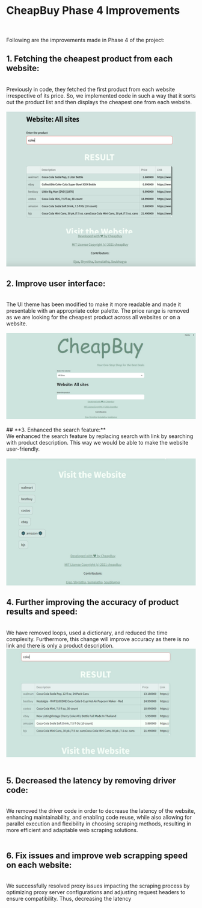 # CheapBuy Phase 4 Improvements
<br><br>
Following are the improvements made in Phase 4 of the project:

## **1. Fetching the cheapest product from each website:**
<br>
Previously in code, they fetched the first product from each website irrespective of its price. So, we implemented code in such a way that it sorts out the product list and then displays the cheapest one from each website.<br>
<br>
<img src = "https://github.com/EZ7051/cheapBuy/blob/68c755c94dfe01495f6a3e169fa836d48c7a4958/media/Cheapest%20product.png">
<br>

## **2. Improve user interface:**
<br>
The UI theme has been modified to make it more readable and made it presentable with an appropriate color palette. 
The price range is removed as we are looking for the cheapest product across all websites or on a website.<br>
<br>
<img src = "https://github.com/EZ7051/cheapBuy/blob/main/media/home1.jpeg"><br>
<br>
## **3. Enhanced the search feature:**
<br>
We enhanced the search feature by replacing search with link by searching with product description. This way we would be able to make the website user-friendly.<br>
<br>
<img src = "https://github.com/EZ7051/cheapBuy/blob/main/media/allWebsiteslinks.jpeg">
<br>

## **4. Further improving the accuracy of product results and speed:**
<br>
We have removed loops, used a dictionary, and reduced the time complexity. Furthermore, this change will improve accuracy as there is no link and there is only a product description.
<br>
<img src = "https://github.com/EZ7051/cheapBuy/blob/main/media/results.jpeg"><br>
<br>

## **5. Decreased the latency by removing driver code:**
<br>
We removed the driver code in order to decrease the latency of the website, enhancing maintainability, and enabling code reuse, while also allowing for parallel execution and flexibility in choosing scraping methods, resulting in more efficient and adaptable web scraping solutions.<br>
<br>

## **6. Fix issues and improve web scrapping speed on each website:**
<br>
We successfully resolved proxy issues impacting the scraping process by optimizing proxy server configurations and adjusting request headers to ensure compatibility. Thus, decreasing the latency<br>
<br>

